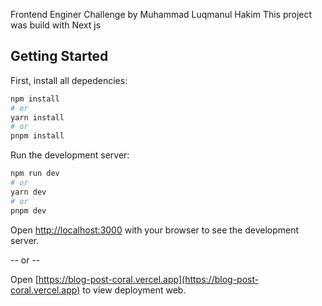 Frontend Enginer Challenge by Muhammad Luqmanul Hakim
This project was build with Next js

## Getting Started

First, install all depedencies:

```bash
npm install
# or
yarn install
# or
pnpm install
```

Run the development server:

```bash
npm run dev
# or
yarn dev
# or
pnpm dev
```

Open [http://localhost:3000](http://localhost:3000) with your browser to see the development server.

-- or --

Open [https://blog-post-coral.vercel.app](https://blog-post-coral.vercel.app) to view deployment web.

